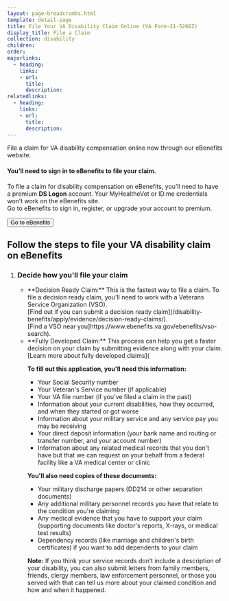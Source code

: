 ```yaml
---
layout: page-breadcrumbs.html
template: detail-page
title: File Your VA Disability Claim Online (VA Form-21-526EZ)
display_title: File a Claim
collection: disability
children: 
order: 
majorlinks:
  - heading:
    links:
    - url:
      title:
      description:
relatedlinks:
  - heading:
    links:
    - url:
      title:
      description:
---
```


<div class="va-introtext">

File a claim for VA disability compensation online now through our eBenefits website.

</div>

<div class="va-sign-in-alert usa-alert usa-alert-info">
  <div class="usa-alert-body">
    <h4 class="usa-alert-heading">You’ll need to sign in to eBenefits to file your claim.</h4>
    <p class="usa-alert-text">To file a claim for disability compensation on eBenefits, you’ll need to have a premium <b>DS Logon</b> account. Your MyHealtheVet or ID.me credentials won’t work on the eBenefits site.<br>
      Go to eBenefits to sign in, register, or upgrade your account to premium.</p>
      <button class="usa-button-primary">Go to eBenefits</button>    
  </div>
</div>

<h2>Follow the steps to file your VA disability claim on eBenefits</h2>

<ol class="process">
  <li class="process-step list-one"><h3>Decide how you'll file your claim</h3>
  <ul>
    <li>**Decision Ready Claim:** This is the fastest way to file a claim. To file a decision ready claim, you'll need to work with a Veterans Service Organization (VSO).<br>
      [Find out if you can submit a decision ready claim](/disability-benefits/apply/evidence/decision-ready-claims/). <br>
      [Find a VSO near you]https://www.ebenefits.va.gov/ebenefits/vso-search).</li>
    <li>**Fully Developed Claim:** This process can help you get a faster decision on your claim by submitting evidence along with your claim.<br>
      [Learn more about fully developed claims](
  <p><b>To fill out this application, you'll need this information:</b></p>
  <ul>
    <li>Your Social Security number</li>
    <li>Your Veteran's Service number (if applicable)</li>
    <li>Your VA file number (if you've filed a claim in the past)</li>
    <li>Information about your current disabilities, how they occurred, and when they started or got worse</li>
    <li>Information about your military service and any service pay you may be receiving</li>
    <li>Your direct deposit information (your bank name and routing or transfer number, and your account number)</li>
    <li>Information about any related medical records that you don't have but that we can request on your behalf from a federal facility like a VA medical center or clinic</li>
    </ul>
   <p><b>You'll also need copies of these documents:</b>
   <ul>
    <li>Your military discharge papers (DD214 or other separation documents)</li>
    <li>Any additional military personnel records you have that relate to the condition you're claiming</li>
    <li>Any medical evidence that you have to support your claim (supporting documents like doctor's reports, X-rays, or medical test results)</li>
    <li>Dependency records (like marriage and children's birth certificates) if you want to add dependents to your claim</li>    
  </ul>
  <p><b>Note:</b> If you think your service records don’t include a description of your disability, you can also submit letters from family members, friends, clergy members, law enforcement personnel, or those you served with that can tell us more about your claimed condition and how and when it happened.


 
    
</ol>

